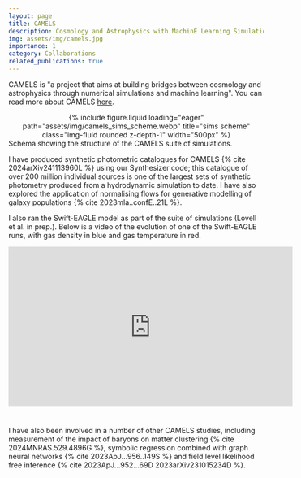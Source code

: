 ```yaml
---
layout: page
title: CAMELS
description: Cosmology and Astrophysics with MachinE Learning Simulations
img: assets/img/camels.jpg
importance: 1
category: Collaborations
related_publications: true
---
```


CAMELS is "a project that aims at building bridges between cosmology and astrophysics through numerical simulations and machine learning". You can read more about CAMELS [here](https://www.camel-simulations.org/).

<div class="row">
    <div class="mx-auto d-block" style="text-align: center;">
        {% include figure.liquid loading="eager" path="assets/img/camels_sims_scheme.webp" title="sims scheme" class="img-fluid rounded z-depth-1" width="500px" %}
    </div>
</div>
<div class="caption">
    Schema showing the structure of the CAMELS suite of simulations.
</div>

I have produced synthetic photometric catalogues for CAMELS {% cite 2024arXiv241113960L %} using our Synthesizer code; this catalogue of over 200 million individual sources is one of the largest sets of synthetic photometry produced from a hydrodynamic simulation to date.
I have also explored the application of normalising flows for generative modelling of galaxy populations {% cite 2023mla..confE..21L %}.

I also ran the Swift-EAGLE model as part of the suite of simulations (Lovell et al. in prep.).
Below is a video of the evolution of one of the Swift-EAGLE runs, with gas density in blue and gas temperature in red.

<div class="row">
    <div class="col-sm mx-auto d-block" style="text-align: center; margin-bottom: 1cm;">
        <iframe width="560" height="315" src="https://www.youtube.com/embed/XDpBT6JwRAE?si=9-crxJZT31CEKei_" title="YouTube video player" frameborder="0" allow="accelerometer; autoplay; clipboard-write; encrypted-media; gyroscope; picture-in-picture; web-share" referrerpolicy="strict-origin-when-cross-origin" allowfullscreen=""></iframe>
    </div>
</div>

I have also been involved in a number of other CAMELS studies, including measurement of the impact of baryons on matter clustering {% cite 2024MNRAS.529.4896G %}, symbolic regression combined with graph neural networks {% cite 2023ApJ...956..149S %} and field level likelihood free inference {% cite 2023ApJ...952...69D 2023arXiv231015234D %}.

<!-- ## Related publications -->
<!-- <div class="publications">
  {% bibliography -f papers -q @*[key=]* %}
  {% bibliography -f papers -q @*[key=]* %}
</div> -->
